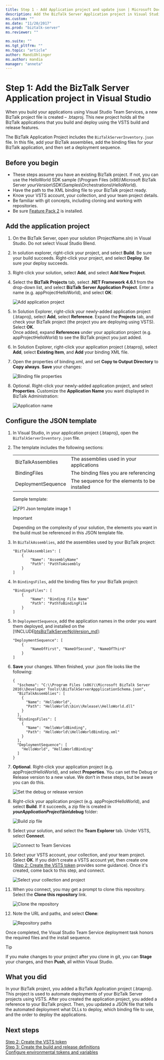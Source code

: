```yaml
---
title: Step 1 - Add Application project and update json | Microsoft Docs
description: Add the BizTalk Server Application project in Visual Studio, and update the BizTalkServerInventory.json file with the DLLs, binding files, and deployment sequence of your applications - Visual Studio Team Services
ms.custom: ""
ms.date: "11/20/2017"
ms.prod: "biztalk-server"
ms.reviewer: ""

ms.suite: ""
ms.tgt_pltfrm: ""
ms.topic: "article"
author: MandiOhlinger
ms.author: mandia
manager: "anneta"
---
```


# Step 1: Add the BizTalk Server Application project in Visual Studio

When you build your applications using Visual Studio Team Services, a new BizTalk project file is created – .btaproj. This new project holds all the BizTalk applications that you build and deploy using the VSTS build and release features. 

The BizTalk Application Project includes the `BizTalkServerInventory.json` file. In this file, add your BizTalk assemblies, add the binding files for your BizTalk application, and then set a deployment sequence. 

## Before you begin

* These steps assume you have an existing BizTalk project. If not, you can use the HelloWorld SDK sample (\Program Files (x86)\Microsoft BizTalk Server *yourVersion*\SDK\Samples\Orchestrations\HelloWorld). 
* Have the path to the XML binding file to your BizTalk project ready. 
* Know your VSTS account, your collection, and your team project details.
* Be familiar with git concepts, including cloning and working with repositories. 
* Be sure [Feature Pack 2](https://aka.ms/bts2016fp2) is installed.

## Add the application project

1. On the BizTalk Server, open your solution (ProjectName.sln) in Visual Studio. Do not select Visual Studio Blend.

2. In solution explorer, right-click your project, and select **Build**. Be sure your build succeeds. Right-click your project, and select **Deploy**. Be sure your deploy succeeds.

3. Right-click your solution, select **Add**, and select **Add New Project**.

4. Select the **BizTalk Projects** tab, select **.NET Framework 4.6.1** from the drop-down list, and select **BizTalk Server Application Project**. Enter a name (e.g. appProjectHelloWorld), and select **OK**:  

    ![Add application project](../core/media/add-application-project.png)

5. In Solution Explorer, right-click your newly-added application project (.btaproj), select **Add**, select **Reference**. Expand the **Projects** tab, and check your BizTalk project (the project you are deploying using VSTS). Select **OK**.  
    Once added, expand **References** under your application project (e.g. appProjectHelloWorld) to see the BizTalk project you just added. 

6. In Solution Explorer, right-click your application project (.btaproj), select **Add**, select **Existing Item**, and **Add** your binding XML file.

7. Open the properties of binding.xml, and set **Copy to Output Directory** to **Copy always**. **Save** your changes:  

    ![Binding file properties](../core/media/xml-binding-file-properties.png)

8. Optional. Right-click your newly-added application project, and select **Properties**. Customize the **Application Name** you want displayed in BizTalk Administration:  

    ![Application name](../core/media/application-project-name.png)

## Configure the JSON template

1. In Visual Studio, in your application project (.btaproj), open the `BizTalkServerInventory.json` file. 

2. The template includes the following sections: 

    | | |
	|---|---|
	|BizTalkAssemblies | The assemblies used in your applications |
	|BindingFiles | The binding files you are referencing|
	|DeploymentSequence | The sequence for the elements to be installed|
	
	Sample template: 
	
	![FP1 Json template image 1](../core/media/fp1-json-template-image-1.png)

    > [!IMPORTANT]
	> Depending on the complexity of your solution, the elements you want in the build must be referenced in this JSON template file.

3. In `BizTalkAssemblies`, add the assemblies used by your BizTalk project: 

	```
	"BizTalkAssemblies": [
		{
			"Name": "AssemblyName"
			"Path": "PathToAssembly
		}
	]
	```

4. In `BindingsFiles`, add the binding files for your BizTalk project: 

	```
	"BindingsFiles": [
		{
			"Name": "Binding File Name"
			"Path": "PathToBindingFile
		}
	]
	```

5. In `DeploymentSequence`, add the application names in the order you want them deployed, and installed on the [!INCLUDE[btsBizTalkServerNoVersion_md](../includes/btsbiztalkservernoversion-md.md)]: 

	```
	"DeploymentSequence": [
		{
			"NameOfFirst", "NameOfSecond", "NameOfThird"
		}
	]
	```


6. **Save** your changes. When finished, your .json file looks like the following: 

	```
	{
	  "$schema": "C:\\Program Files (x86)\\Microsoft BizTalk Server 2016\\Developer Tools\\BizTalkServerAppplicationSchema.json",
	  "BizTalkAssemblies": [
	    {
	      "Name": "HelloWorld",
	      "Path": "HelloWorld\\bin\\Release\\HelloWorld.dll"
	    }
	  ],
	  "BindingsFiles": [
	    {
	      "Name": "HelloWorldBinding",
	      "Path": "HelloWorld\\HelloWorldBinding.xml"
	    }
	  ],
	  "DeploymentSequence": [
	    "HelloWorld", "HelloWorldBinding"
	  ]
	}
	```

7. **Optional**. Right-click your application project (e.g. appProjectHelloWorld), and select **Properties**. You can set the Debug or Release version to a new value. We don’t in these steps, but be aware you can do this.  

    ![Set the debug or release version](../core/media/application-project-version.png)

8. Right-click your application project (e.g. appProjectHelloWorld), and select **Build**. If it succeeds, a zip file is created in ***yourApplicationProject*\bin\debug** folder:  

    ![Build zip file](../core/media/application-project-zip-file.png)

9. Select your solution, and select the **Team Explorer** tab. Under VSTS, select **Connect**.  

    ![Connect to Team Services](../core/media/connect-team-services.png)

10. Select your VSTS account, your collection, and your team project. Select **OK**. If you didn’t create a VSTS account yet, then create one ([Step 2: Create the VSTS token](feature-pack-create-vsts-token.md) provides some guidance). Once it's created, come back to this step, and connect.  

    ![Select your collection and project](../core/media/team-collections-projects.png)

11. When you connect, you may get a prompt to clone this repository. Select the **Clone this repository** link.  

    ![Clone the repository](../core/media/vsts-clone-repository.png)

12. Note the URL and paths, and select **Clone**:  

    ![Repository paths](../core/media/clone-repo-paths.png)

Once completed, the Visual Studio Team Service deployment task honors the required files and the install sequence. 

> [!TIP]
> If you make changes to your project after you clone in git, you can **Stage** your changes, and then **Push**, all within Visual Studio. 

## What you did

In your BizTalk project, you added a BizTalk Application project (.btaproj). This project is used to automate deployments of your BizTalk Server projects using VSTS. After you created the application project, you added a reference to your BizTalk project. Then, you updated a JSON file that tells the automated deployment what DLLs to deploy, which binding file to use, and the order to deploy the applications. 

## Next steps
[Step 2: Create the VSTS token](feature-pack-create-vsts-token.md)  
[Step 3: Create the build and release definitions](feature-pack-add-build-release-definitions.md)  
[Configure environmental tokens and variables](configure-environmental-tokens-and-variables-for-automatic-deployment.md)